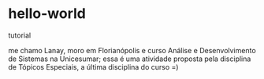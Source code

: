 # hello-world
tutorial

me chamo Lanay, moro em Florianópolis e curso Análise e Desenvolvimento de Sistemas na Unicesumar;
essa é uma atividade proposta pela disciplina de Tópicos Especiais, a última disciplina do curso =)
